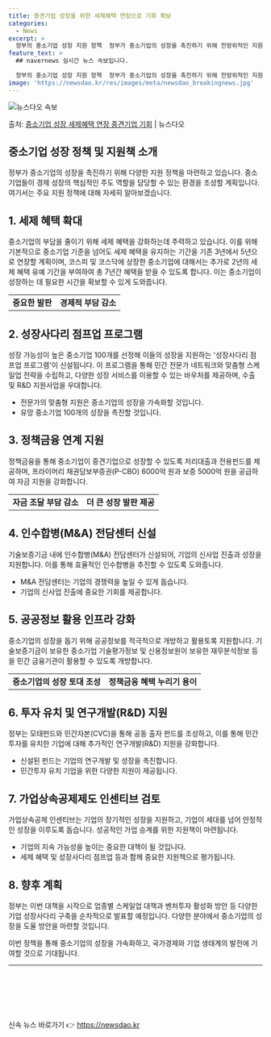 ```yaml
---
title: 중견기업 성장을 위한 세제혜택 연장으로 기회 확보
categories:
  - News
excerpt: >
  정부의 중소기업 성장 지원 정책  정부가 중소기업의 성장을 촉진하기 위해 전방위적인 지원 정책을 마련했습니다…
feature_text: >
  ## navernews 실시간 뉴스 속보입니다.

  정부의 중소기업 성장 지원 정책  정부가 중소기업의 성장을 촉진하기 위해 전방위적인 지원 정책을 마련했습니다…
image: 'https://newsdao.kr/res/images/meta/newsdao_breakingnews.jpg'
---
```


![뉴스다오 속보](https://newsdao.kr/res/images/meta/newsdao_breakingnews.jpg)

<p>출처: <a href="https://newsdao.kr/4030" rel="dofollow">중소기업 성장 세제혜택 연장 중견기업 기회</a> | 뉴스다오</p>

<h2 data-ke-size="size26">중소기업 성장 정책 및 지원책 소개</h2>

<p data-ke-size="size16">정부가 중소기업의 성장을 촉진하기 위해 다양한 지원 정책을 마련하고 있습니다. 중소기업들이 경제 성장의 핵심적인 주도 역할을 담당할 수 있는 환경을 조성할 계획입니다. 여기서는 주요 지원 정책에 대해 자세히 알아보겠습니다.</p>

<h2 data-ke-size="size23">1. 세제 혜택 확대</h2>
<p data-ke-size="size16">중소기업의 부담을 줄이기 위해 세제 혜택을 강화하는데 주력하고 있습니다. 이를 위해 기본적으로 중소기업 기준을 넘어도 세제 혜택을 유지하는 기간을 기존 3년에서 5년으로 연장할 계획이며, 코스피 및 코스닥에 상장한 중소기업에 대해서는 추가로 2년의 세제 혜택 유예 기간을 부여하여 총 7년간 혜택을 받을 수 있도록 합니다. 이는 중소기업이 성장하는 데 필요한 시간을 확보할 수 있게 도와줍니다.</p>
<table>
  <tr>
    <td style="text-align: center; height: 17px;"><b>중요한 발판</b></td>
    <td style="text-align: center; height: 17px;"><b>경제적 부담 감소</b></td>
  </tr>
</table>

<h2 data-ke-size="size23">2. 성장사다리 점프업 프로그램</h2>
<p data-ke-size="size16">성장 가능성이 높은 중소기업 100개를 선정해 이들의 성장을 지원하는 '성장사다리 점프업 프로그램'이 신설됩니다. 이 프로그램을 통해 민간 전문가 네트워크와 맞춤형 스케일업 전략을 수립하고, 다양한 성장 서비스를 이용할 수 있는 바우처를 제공하며, 수출 및 R&D 지원사업을 우대합니다.</p>
<ul>
  <li>전문가의 맞춤형 지원은 중소기업의 성장을 가속화할 것입니다.</li>
  <li>유망 중소기업 100개의 성장을 촉진할 것입니다.</li>
</ul>

<h2 data-ke-size="size23">3. 정책금융 연계 지원</h2>
<p data-ke-size="size16">정책금융을 통해 중소기업이 중견기업으로 성장할 수 있도록 저리대출과 전용펀드를 제공하며, 프라이머리 채권담보부증권(P-CBO) 6000억 원과 보증 5000억 원을 공급하여 자금 지원을 강화합니다.</p>
<table>
  <tr>
    <td style="text-align: center; height: 17px;"><b>자금 조달 부담 감소</b></td>
    <td style="text-align: center; height: 17px;"><b>더 큰 성장 발판 제공</b></td>
  </tr>
</table>

<h2 data-ke-size="size23">4. 인수합병(M&A) 전담센터 신설</h2>
<p data-ke-size="size16">기술보증기금 내에 인수합병(M&A) 전담센터가 신설되어, 기업의 신사업 진출과 성장을 지원합니다. 이를 통해 효율적인 인수합병을 추진할 수 있도록 도와줍니다.</p>
<ul>
  <li>M&A 전담센터는 기업의 경쟁력을 높일 수 있게 돕습니다.</li>
  <li>기업의 신사업 진출에 중요한 기회를 제공합니다.</li>
</ul>

<h2 data-ke-size="size23">5. 공공정보 활용 인프라 강화</h2>
<p data-ke-size="size16">중소기업의 성장을 돕기 위해 공공정보를 적극적으로 개방하고 활용토록 지원합니다. 기술보증기금이 보유한 중소기업 기술평가정보 및 신용정보원이 보유한 재무분석정보 등을 민간 금융기관이 활용할 수 있도록 개방합니다.</p>
<table>
  <tr>
    <td style="text-align: center; height: 17px;"><b>중소기업의 성장 토대 조성</b></td>
    <td style="text-align: center; height: 17px;"><b>정책금융 혜택 누리기 용이</b></td>
  </tr>
</table>

<h2 data-ke-size="size23">6. 투자 유치 및 연구개발(R&D) 지원</h2>
<p data-ke-size="size16">정부는 모태펀드와 민간자본(CVC)을 통해 공동 출자 펀드를 조성하고, 이를 통해 민간투자를 유치한 기업에 대해 추가적인 연구개발(R&D) 지원을 강화합니다.</p>
<ul>
  <li>신설된 펀드는 기업의 연구개발 및 성장을 촉진합니다.</li>
  <li>민간투자 유치 기업을 위한 다양한 지원이 제공됩니다.</li>
</ul>

<h2 data-ke-size="size23">7. 가업상속공제제도 인센티브 검토</h2>
<p data-ke-size="size16">가업상속공제 인센티브는 기업의 장기적인 성장을 지원하고, 기업이 세대를 넘어 안정적인 성장을 이루도록 돕습니다. 성공적인 가업 승계를 위한 지원책이 마련됩니다.</p>
<ul>
  <li>기업의 지속 가능성을 높이는 중요한 대책이 될 것입니다.</li>
  <li>세제 혜택 및 성장사다리 점프업 등과 함께 중요한 지원책으로 평가됩니다.</li>
</ul>

<h2 data-ke-size="size23">8. 향후 계획</h2>
<p data-ke-size="size16">정부는 이번 대책을 시작으로 업종별 스케일업 대책과 벤처투자 활성화 방안 등 다양한 기업 성장사다리 구축을 순차적으로 발표할 예정입니다. 다양한 분야에서 중소기업의 성장을 도울 방안을 마련할 것입니다.</p>

<p data-ke-size="size16">이번 정책을 통해 중소기업의 성장을 가속화하고, 국가경제와 기업 생태계의 발전에 기여할 것으로 기대됩니다.</p>

<hr>
<p data-ke-size="size16">&nbsp;</p>
<p data-ke-size="size16">&nbsp;</p>
<p data-ke-size="size16">&nbsp;</p> 

신속 뉴스 바로가기 👉 <a href="https://newsdao.kr" rel="dofollow">https://newsdao.kr</a>


